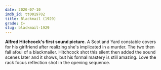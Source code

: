 ```yaml
---
date: 2020-07-10
imdb_id: tt0019702
title: Blackmail (1929)
grade: C+
slug: blackmail-1929
---
```


**Alfred Hitchcock's first sound picture.** A Scotland Yard constable covers for his girlfriend after realizing she's implicated in a murder. The two then fall afoul of a blackmailer. Hitchcock shot this silent then added the sound scenes later and it shows, but his formal mastery is still amazing. Love the rack focus reflection shot in the opening sequence.